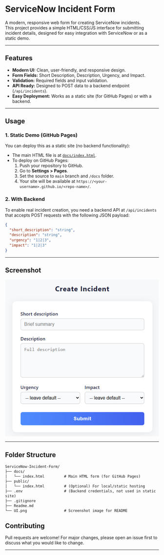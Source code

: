 # ServiceNow Incident Form

A modern, responsive web form for creating ServiceNow incidents.  
This project provides a simple HTML/CSS/JS interface for submitting incident details, designed for easy integration with ServiceNow or as a static demo.

---

## Features

- **Modern UI:** Clean, user-friendly, and responsive design.
- **Form Fields:** Short Description, Description, Urgency, and Impact.
- **Validation:** Required fields and input validation.
- **API Ready:** Designed to POST data to a backend endpoint (`/api/incidents`).
- **Easy Deployment:** Works as a static site (for GitHub Pages) or with a backend.

---

## Usage

### 1. Static Demo (GitHub Pages)

You can deploy this as a static site (no backend functionality):

- The main HTML file is at [`docs/index.html`](docs/index.html).
- To deploy on GitHub Pages:
  1. Push your repository to GitHub.
  2. Go to **Settings > Pages**.
  3. Set the source to `main` branch and `/docs` folder.
  4. Your site will be available at `https://<your-username>.github.io/<repo-name>/`.

### 2. With Backend

To enable real incident creation, you need a backend API at `/api/incidents` that accepts POST requests with the following JSON payload:

```json
{
  "short_description": "string",
  "description": "string",
  "urgency": "1|2|3",
  "impact": "1|2|3"
}
```

---

## Screenshot

![Form Screenshot](UI.png)

---

## Folder Structure

```
ServiceNow-Incident-Form/
├── docs/
│   └── index.html         # Main HTML form (for GitHub Pages)
├── public/
│   └── index.html         # (Optional) For local/static hosting
├── .env                   # (Backend credentials, not used in static site)
├── .gitignore
├── Readme.md
└── UI.png                 # Screenshot image for README
```


## Contributing

Pull requests are welcome! For major changes, please open an issue first to discuss what you would like to change.

---